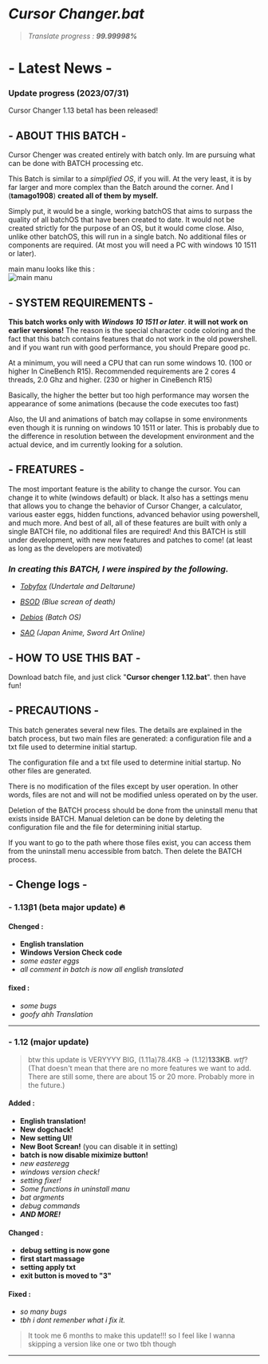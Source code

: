 # ***Cursor Changer.bat***
> *Translate progress :* ***99.99998%***

# - **Latest News** -
### **Update progress (2023/07/31)**  
Cursor Changer 1.13 beta1 has been released!  

## - **ABOUT THIS BATCH** -
Cursor Chenger was created entirely with batch only.
Im are pursuing what can be done with BATCH processing etc.

This Batch is similar to a *simplified OS*, if you will.
At the very least, it is by far larger and more complex than the Batch around the corner. And I (**tamago1908**) **created all of them by myself.**

Simply put, it would be a single, working batchOS that aims to surpass the quality of all batchOS that have been created to date. It would not be created strictly for the purpose of an OS, but it would come close. Also, unlike other batchOS, this will run in a single batch. No additional files or components are required. (At most you will need a PC with windows 10 1511 or later).

main manu looks like this :   
![main manu](https://github.com/tamago1908/Cursor-Changer.bat/blob/main/resource/Cursor_Changer_1.12_github_main_1.png?raw=true)


## - **SYSTEM REQUIREMENTS** -
**This batch works only with** ***Windows 10 1511 or later***. **it will not work on earlier versions!** The reason is the special character code coloring and the fact that this batch contains features that do not work in the old powershell.
and if you want run with good performance, you should Prepare good pc.

At a minimum, you will need a CPU that can run some windows 10. (100 or higher In CineBench R15).
Recommended requirements are 2 cores 4 threads, 2.0 Ghz and higher. (230 or higher in CineBench R15)

Basically, the higher the better but too high performance may worsen the appearance of some animations (because the code executes too fast)

Also, the UI and animations of batch may collapse in some environments even though it is running on windows 10 1511 or later. This is probably due to the difference in resolution between the development environment and the actual device, and im currently looking for a solution.

## - **FREATURES** -
The most important feature is the ability to change the cursor. You can change it to white (windows default) or black. It also has a settings menu that allows you to change the behavior of Cursor Changer, a calculator, various easter eggs, hidden functions, advanced behavior using powershell, and much more. And best of all, all of these features are built with only a single BATCH file, no additional files are required!
And this BATCH is still under development, with new new features and patches to come! (at least as long as the developers are motivated)

### ***In creating this BATCH, I were inspired by the following.***
 
- *[Tobyfox](https://en.wikipedia.org/wiki/Toby_Fox) (Undertale and Deltarune)*

- *[BSOD](https://en.wikipedia.org/wiki/Blue_screen_of_death) (Blue screan of death)*

- *[Debios](https://github.com/debios/debios) (Batch OS)*

- *[SAO](https://swordartonline.fandom.com/wiki/Sword_Art_Online_Wiki) (Japan Anime, Sword Art Online)*

## - **HOW TO USE THIS BAT** -
Download batch file, and just click "**Cursor chenger 1.12.bat**".
then have fun!

## - **PRECAUTIONS** -
This batch generates several new files. The details are explained in the batch process, but two main files are generated: a configuration file and a txt file used to determine initial startup.

The configuration file and a txt file used to determine initial startup.
No other files are generated.

There is no modification of the files except by user operation. In other words, files are not and will not be modified unless operated on by the user.

Deletion of the BATCH process should be done from the uninstall menu that exists inside BATCH.
Manual deletion can be done by deleting the configuration file and the file for determining initial startup.

If you want to go to the path where those files exist, you can access them from the uninstall menu accessible from batch.
Then delete the BATCH process.


## - **Chenge logs** -

### - 1.13β1 (beta major update) 🔥
#### Chenged :
- **English translation**
- **Windows Version Check code**
- *some easter eggs*
- *all comment in batch is now all english translated*
#### fixed :
- *some bugs*
- *goofy ahh Translation*
___

### - 1.12 (major update) 
> btw this update is VERYYYY BIG, (1.11a)78.4KB -> (1.12)**133KB**. *wtf*? (That doesn't mean that there are no more features we want to add. There are still some, there are about 15 or 20 more. Probably more in the future.)
#### Added :
- **English translation!**
- **New dogchack!**
- **New setting UI!**
- **New Boot Screan!** (you can disable it in setting)
- **batch is now disable miximize button!**
- *new easteregg*
- *windows version check!*
- *setting fixer!*
- *Some functions in uninstall manu*
- *bat argments*
- *debug commands*
- ***AND MORE!***
#### Changed :
- **debug setting is now gone**
- **first start massage**
- **setting apply txt**
- **exit button is moved to "3"**
#### Fixed :
- *so many bugs*
- *tbh i dont remenber what i fix it.*
> It took me 6 months to make this update!!! so I feel like I wanna skipping a version like one or two tbh though
___
